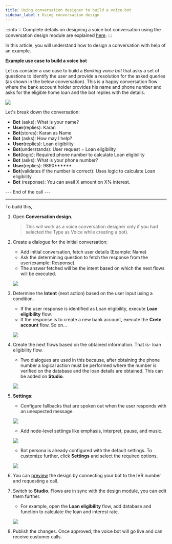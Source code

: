 ```yaml
---
title: Using conversation designer to build a voice bot 
sidebar_label : Using conversation design  
---
```



:::info 
:bulb: Complete details on designing a voice bot conversation using the conversation design module are explained [here](https://docs.yellow.ai/docs/platform_concepts/design/convdesignvoice). 
:::

In this article, you will understand how to design a conversation with help of an example. 


**Example use case to build a voice bot**

Let us consider a use case to build a *Banking voice bot* that asks a set of questions to identify the user and provide a resolution for the asked queries (as shown in the below conversation). This is a happy conversation flow where the bank account holder provides his name and phone number and asks for the eligible home loan and the bot replies with the details. 

![](https://i.imgur.com/zWCv0tr.png)


Let's break down the conversation:


* **Bot** (asks): What is your name? 
* **User**(replies): Karan
* **Bot**(stores): Karan as Name 
* **Bot** (asks): How may I help? 
* **User**(replies): Loan eligibility 
* **Bot**(understands): User request = Loan eligibility
* **Bot**(logic): Required phone number to calculate Loan eligibility
* **Bot** (asks): What is your phone number?
* **User**(replies): 9890******
* **Bot**(validates if the number is correct): Uses logic to calculate Loan eligibility
* **Bot** (response): You can avail X amount on X% interest. 

--- End of the call ---

-----

To build this, 

1. Open **Conversation design**. 

    > This will work as a voice conversation designer only if you had selected the Type as Voice while creating a bot). 

2. Create a dialogue for the initial conversation: 
    -  Add initial conversation, fetch user details (Example: Name)
    - Ask the determining question to fetch the response from the user(example: Response). 
    - The answer fetched will be the intent based on which the next flows will be executed.

    ![](https://i.imgur.com/fwfSd3u.png)

3. Determine the **Intent** (next action) based on the user input using a condition.
    - If the user response is identified as Loan eligibility, execute **Loan eligibility** flow. 
    - If the response is to create a new bank account, execute the **Crete account** flow. So on...  

    ![](https://i.imgur.com/AzIT8BX.png)

4. Create the next flows based on the obtained information. That is- loan eligibility flow. 
    - Two dialogues are used in this because, after obtaining the phone number a logical action must be performed where the number is verified on the database and the loan details are obtained. This can be added on **Studio**. 

    ![](https://i.imgur.com/pwa8dss.png)    

5. **Settings**:

    - Configure fallbacks that are spoken out when the user responds with an unexpected message. 

    ![](https://i.imgur.com/eJCDSe2.png)

    - Add node-level settings like emphasis, interpret, pause, and music. 

    ![](https://i.imgur.com/cvgJlI4.png)

    - Bot persona is already configured with the default settings. To customize further, click **Settings** and select the required options. 

    ![](https://i.imgur.com/vmKrZgv.png)

6. You can [preview](https://docs.yellow.ai/docs/platform_concepts/design/convdesignvoice#33-voice-bot-demoreceive-a-live-call) the design by connecting your bot to the IVR number and requesting a call. 

7. Switch to **Studio**. Flows are in sync with the design module, you can edit them further. 
    - For example, open the **Loan eligibility** flow, add database and function to calculate the loan and interest rate. 

    ![](https://i.imgur.com/tbvwtgH.png)

8. Publish the changes. Once approved, the voice bot will go live and can receive customer calls. 